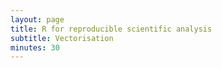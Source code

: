 ```yaml
---
layout: page
title: R for reproducible scientific analysis
subtitle: Vectorisation
minutes: 30
---
```










































